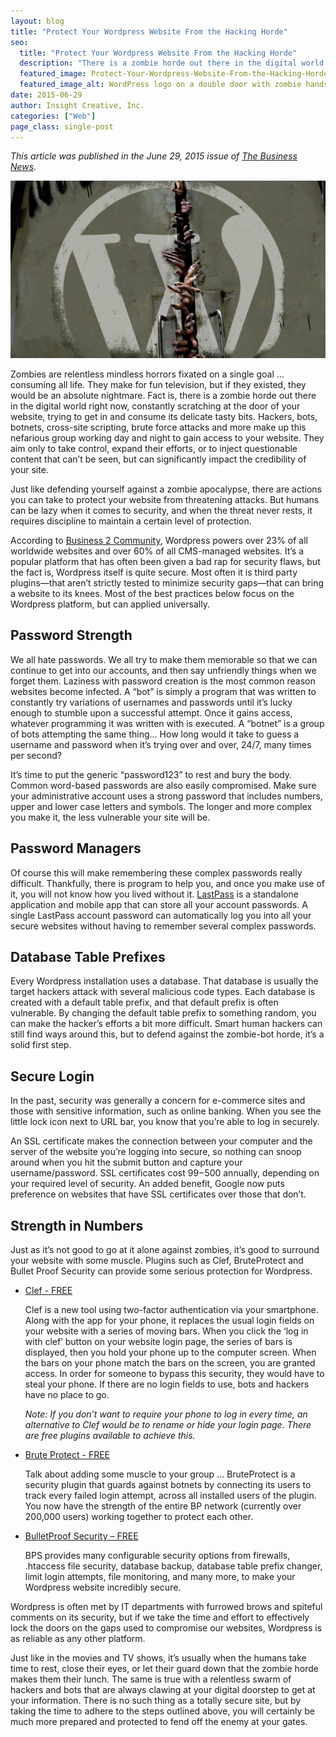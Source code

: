 ```yaml
---
layout: blog
title: "Protect Your Wordpress Website From the Hacking Horde"
seo:
  title: "Protect Your Wordpress Website From the Hacking Horde"
  description: "There is a zombie horde out there in the digital world right now, constantly scratching at the door of your website, trying to get in and consume its delicate tasty bits."
  featured_image: Protect-Your-Wordpress-Website-From-the-Hacking-Horde.jpg
  featured_image_alt: WordPress logo on a double door with zombie hands between doors
date: 2015-06-29
author: Insight Creative, Inc.
categories: ["Web"]
page_class: single-post
---
```


_This article was published in the June 29, 2015 issue of <a href="http://www.thebusinessnewsonline.com" target="_blank" rel="noopener noreferrer">The Business News</a>._

![WordPress logo on a double door with zombie hands between doors](Protect-Your-Wordpress-Website-From-the-Hacking-Horde.jpg)

Zombies are relentless mindless horrors fixated on a single goal … consuming all life. They make for fun television, but if they existed, they would be an absolute nightmare. Fact is, there is a zombie horde out there in the digital world right now, constantly scratching at the door of your website, trying to get in and consume its delicate tasty bits. Hackers, bots, botnets, cross-site scripting, brute force attacks and more make up this nefarious group working day and night to gain access to your website. They aim only to take control, expand their efforts, or to inject questionable content that can’t be seen, but can significantly impact the credibility of your site.

Just like defending yourself against a zombie apocalypse, there are actions you can take to protect your website from threatening attacks. But humans can be lazy when it comes to security, and when the threat never rests, it requires discipline to maintain a certain level of protection.

According to <a href="http://www.business2community.com/tech-gadgets/wordpress-powers-quarter-worlds-websites-01141431" target="_blank" rel="noopener noreferrer">Business 2 Community</a>, Wordpress powers over 23% of all worldwide websites and over 60% of all CMS-managed websites. It’s a popular platform that has often been given a bad rap for security flaws, but the fact is, Wordpress itself is quite secure. Most often it is third party plugins—that aren’t strictly tested to minimize security gaps—that can bring a website to its knees. Most of the best practices below focus on the Wordpress platform, but can applied universally.

## Password Strength

We all hate passwords. We all try to make them memorable so that we can continue to get into our accounts, and then say unfriendly things when we forget them. Laziness with password creation is the most common reason websites become infected. A “bot” is simply a program that was written to constantly try variations of usernames and passwords until it’s lucky enough to stumble upon a successful attempt. Once it gains access, whatever programming it was written with is executed. A “botnet” is a group of bots attempting the same thing… How long would it take to guess a username and password when it’s trying over and over, 24/7, many times per second?

It’s time to put the generic “password123” to rest and bury the body. Common word-based passwords are also easily compromised. Make sure your administrative account uses a strong password that includes numbers, upper and lower case letters and symbols. The longer and more complex you make it, the less vulnerable your site will be.

## Password Managers

Of course this will make remembering these complex passwords really difficult. Thankfully, there is program to help you, and once you make use of it, you will not know how you lived without it. <a href="http://lastpass.com" target="_blank" rel="noopener noreferrer">LastPass</a> is a standalone application and mobile app that can store all your account passwords. A single LastPass account password can automatically log you into all your secure websites without having to remember several complex passwords.

## Database Table Prefixes

Every Wordpress installation uses a database. That database is usually the target hackers attack with several malicious code types. Each database is created with a default table prefix, and that default prefix is often vulnerable. By changing the default table prefix to something random, you can make the hacker’s efforts a bit more difficult. Smart human hackers can still find ways around this, but to defend against the zombie-bot horde, it’s a solid first step.

## Secure Login

In the past, security was generally a concern for e-commerce sites and those with sensitive information, such as online banking. When you see the little lock icon next to URL bar, you know that you’re able to log in securely.

An SSL certificate makes the connection between your computer and the server of the website you’re logging into secure, so nothing can snoop around when you hit the submit button and capture your username/password. SSL certificates cost $99-$500 annually, depending on your required level of security. An added benefit, Google now puts preference on websites that have SSL certificates over those that don’t.

## Strength in Numbers

Just as it’s not good to go at it alone against zombies, it’s good to surround your website with some muscle. Plugins such as Clef, BruteProtect and Bullet Proof Security can provide some serious protection for Wordpress.

- <a href="https://wordpress.org/plugins/wpclef/" target="_blank" rel="noopener noreferrer">Clef - FREE</a>

  Clef is a new tool using two-factor authentication via your smartphone. Along with the app for your phone, it replaces the usual login fields on your website with a series of moving bars. When you click the ‘log in with clef’ button on your website login page, the series of bars is displayed, then you hold your phone up to the computer screen. When the bars on your phone match the bars on the screen, you are granted access. In order for someone to bypass this security, they would have to steal your phone. If there are no login fields to use, bots and hackers have no place to go.

  _Note: If you don’t want to require your phone to log in every time, an alternative to Clef would be to rename or hide your login page. There are free plugins available to achieve this._

- <a href="https://wordpress.org/plugins/bruteprotect/" target="_blank" rel="noopener noreferrer">Brute Protect - FREE</a>

  Talk about adding some muscle to your group … BruteProtect is a security plugin that guards against botnets by connecting its users to track every failed login attempt, across all installed users of the plugin. You now have the strength of the entire BP network (currently over 200,000 users) working together to protect each other.

- <a href="https://wordpress.org/plugins/bulletproof-security/" target="_blank" rel="noopener noreferrer">BulletProof Security – FREE</a>

  BPS provides many configurable security options from firewalls, .htaccess file security, database backup, database table prefix changer, limit login attempts, file monitoring, and many more, to make your Wordpress website incredibly secure.

Wordpress is often met by IT departments with furrowed brows and spiteful comments on its security, but if we take the time and effort to effectively lock the doors on the gaps used to compromise our websites, Wordpress is as reliable as any other platform.

Just like in the movies and TV shows, it’s usually when the humans take time to rest, close their eyes, or let their guard down that the zombie horde makes them their lunch. The same is true with a relentless swarm of hackers and bots that are always clawing at your digital doorstep to get at your information. There is no such thing as a totally secure site, but by taking the time to adhere to the steps outlined above, you will certainly be much more prepared and protected to fend off the enemy at your gates.
